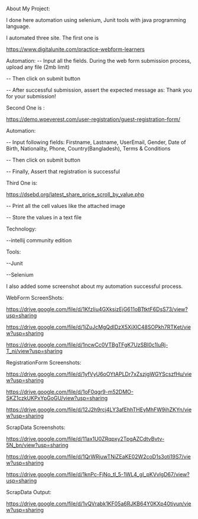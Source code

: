 About My Project:

I done here automation using selenium, Junit tools with java programming language.

I automated three site. The first one is 

https://www.digitalunite.com/practice-webform-learners


Automation:
-- Input all the fields. During the web form submission process, upload any file (2mb limit)

-- Then click on submit button

-- After successful submission, assert the expected message as: Thank you for your submission!

Second One is :

https://demo.wpeverest.com/user-registration/guest-registration-form/

Automation:

-- Input following fields: Firstname, Lastname, UserEmail, Gender, Date of Birth, Nationality, Phone, Country(Bangladesh), Terms & Conditions

-- Then click on submit button

-- Finally, Assert that registration is successful


Third One is:

https://dsebd.org/latest_share_price_scroll_by_value.php

-- Print all the cell values like the attached image

-- Store the values in a text file

Technology:

--intellij community edition

Tools:

--Junit

--Selenium


I also added some screenshot about my automation successful process.

WebForm ScreenShots:

https://drive.google.com/file/d/1KfzIiu4GXksizEjG611oBTtktF6DsS73/view?usp=sharing

https://drive.google.com/file/d/1jZuJcMgQdIDzX5XjXIC48SOPkh7RTKet/view?usp=sharing

https://drive.google.com/file/d/1ncwCc0VTBgTFgK7UzSBI0c1luRj-T_ni/view?usp=sharing

RegistrationForm Screenshots:

https://drive.google.com/file/d/1yfVyU6oOYtAPLDr7xZszjgWGYScszfHu/view?usp=sharing

https://drive.google.com/file/d/1oF0qgr9-m52DMO-SKZ1czkUKPxYpGoGU/view?usp=sharing

https://drive.google.com/file/d/12J2h9rcj4LY3afEhhTHEyMhFW9ihZKYn/view?usp=sharing

ScrapData Screenshots:

https://drive.google.com/file/d/11ax1U0ZRqpxy2TpgAZCdtvBvtv-5N_bn/view?usp=sharing

https://drive.google.com/file/d/1QrWRjuwTNiZEaKE02W2coD1s3oti19S7/view?usp=sharing

https://drive.google.com/file/d/1knPc-FjNo_tI_5-1WL4_gl_pKVvlgD67/view?usp=sharing

ScrapData Output:

https://drive.google.com/file/d/1vQVrabk1KF05a6RJKB64Y0KXp40tiyun/view?usp=sharing


